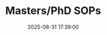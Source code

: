 ---
layout: post
title: Masters/PhD SOPs
date: 2025-08-31 17:39:00
description: Link to my masters and PhD statements of purpose and other useful advice/links
redirect: https://github.com/maxwelljones14/MaxwellJonesPhDApplicationMaterials
---